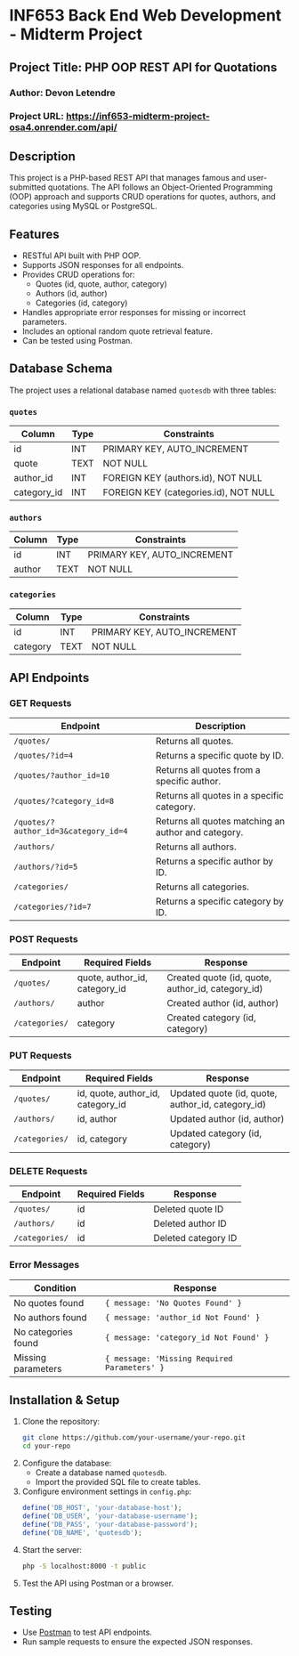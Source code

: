 # INF653 Back End Web Development - Midterm Project

## Project Title: PHP OOP REST API for Quotations

### Author: Devon Letendre

### Project URL: https://inf653-midterm-project-osa4.onrender.com/api/

## Description
This project is a PHP-based REST API that manages famous and user-submitted quotations. The API follows an Object-Oriented Programming (OOP) approach and supports CRUD operations for quotes, authors, and categories using MySQL or PostgreSQL.

## Features
- RESTful API built with PHP OOP.
- Supports JSON responses for all endpoints.
- Provides CRUD operations for:
  - Quotes (id, quote, author, category)
  - Authors (id, author)
  - Categories (id, category)
- Handles appropriate error responses for missing or incorrect parameters.
- Includes an optional random quote retrieval feature.
- Can be tested using Postman.

## Database Schema
The project uses a relational database named `quotesdb` with three tables:

### `quotes`
| Column      | Type        | Constraints            |
|------------|------------|-----------------------|
| id         | INT        | PRIMARY KEY, AUTO_INCREMENT |
| quote      | TEXT       | NOT NULL             |
| author_id  | INT        | FOREIGN KEY (authors.id), NOT NULL |
| category_id| INT        | FOREIGN KEY (categories.id), NOT NULL |

### `authors`
| Column  | Type   | Constraints            |
|---------|--------|-----------------------|
| id      | INT    | PRIMARY KEY, AUTO_INCREMENT |
| author  | TEXT   | NOT NULL             |

### `categories`
| Column   | Type   | Constraints            |
|----------|--------|-----------------------|
| id       | INT    | PRIMARY KEY, AUTO_INCREMENT |
| category | TEXT   | NOT NULL             |

## API Endpoints

### **GET Requests**
| Endpoint | Description |
|----------|-------------|
| `/quotes/` | Returns all quotes. |
| `/quotes/?id=4` | Returns a specific quote by ID. |
| `/quotes/?author_id=10` | Returns all quotes from a specific author. |
| `/quotes/?category_id=8` | Returns all quotes in a specific category. |
| `/quotes/?author_id=3&category_id=4` | Returns all quotes matching an author and category. |
| `/authors/` | Returns all authors. |
| `/authors/?id=5` | Returns a specific author by ID. |
| `/categories/` | Returns all categories. |
| `/categories/?id=7` | Returns a specific category by ID. |

### **POST Requests**
| Endpoint | Required Fields | Response |
|----------|----------------|----------|
| `/quotes/` | quote, author_id, category_id | Created quote (id, quote, author_id, category_id) |
| `/authors/` | author | Created author (id, author) |
| `/categories/` | category | Created category (id, category) |

### **PUT Requests**
| Endpoint | Required Fields | Response |
|----------|----------------|----------|
| `/quotes/` | id, quote, author_id, category_id | Updated quote (id, quote, author_id, category_id) |
| `/authors/` | id, author | Updated author (id, author) |
| `/categories/` | id, category | Updated category (id, category) |

### **DELETE Requests**
| Endpoint | Required Fields | Response |
|----------|----------------|----------|
| `/quotes/` | id | Deleted quote ID |
| `/authors/` | id | Deleted author ID |
| `/categories/` | id | Deleted category ID |

### **Error Messages**
| Condition | Response |
|-----------|----------|
| No quotes found | `{ message: 'No Quotes Found' }` |
| No authors found | `{ message: 'author_id Not Found' }` |
| No categories found | `{ message: 'category_id Not Found' }` |
| Missing parameters | `{ message: 'Missing Required Parameters' }` |

## Installation & Setup
1. Clone the repository:
   ```sh
   git clone https://github.com/your-username/your-repo.git
   cd your-repo
   ```
2. Configure the database:
   - Create a database named `quotesdb`.
   - Import the provided SQL file to create tables.
3. Configure environment settings in `config.php`:
   ```php
   define('DB_HOST', 'your-database-host');
   define('DB_USER', 'your-database-username');
   define('DB_PASS', 'your-database-password');
   define('DB_NAME', 'quotesdb');
   ```
4. Start the server:
   ```sh
   php -S localhost:8000 -t public
   ```
5. Test the API using Postman or a browser.

## Testing
- Use [Postman](https://www.postman.com/downloads/) to test API endpoints.
- Run sample requests to ensure the expected JSON responses.

